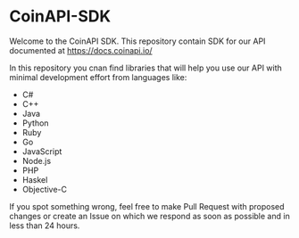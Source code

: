 # CoinAPI-SDK

Welcome to the CoinAPI SDK. This repository contain SDK for our API documented at https://docs.coinapi.io/ 

In this repository you cnan find libraries that will help you use our API with minimal development effort from languages like:
 * C#
 * C++
 * Java
 * Python
 * Ruby
 * Go
 * JavaScript
 * Node.js
 * PHP
 * Haskel
 * Objective-C

If you spot something wrong, feel free to make Pull Request with proposed changes or create an Issue on which we respond as soon as possible and in less than 24 hours.
